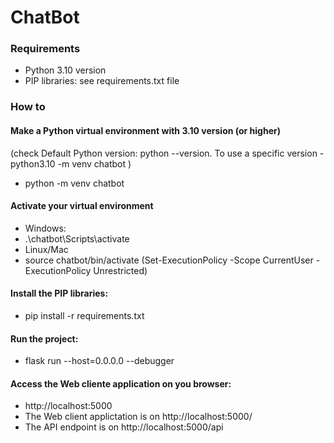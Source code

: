 # ChatBot
### Requirements
- Python 3.10 version
- PIP libraries: see requirements.txt file
### How to
#### Make a Python virtual environment with 3.10 version (or higher)
(check Default Python version: python --version. To use a specific version  - python3.10 -m venv chatbot )
- python -m venv chatbot
#### Activate your virtual environment
- Windows:
- .\chatbot\Scripts\activate
- Linux/Mac
- source chatbot/bin/activate
(Set-ExecutionPolicy -Scope CurrentUser -ExecutionPolicy Unrestricted)
#### Install the PIP libraries: 
- pip install -r requirements.txt
#### Run the project: 
- flask run --host=0.0.0.0 --debugger
#### Access the Web cliente application on you browser: 
- http://localhost:5000
- The Web client applictation is on http://localhost:5000/
- The API endpoint is on http://localhost:5000/api
